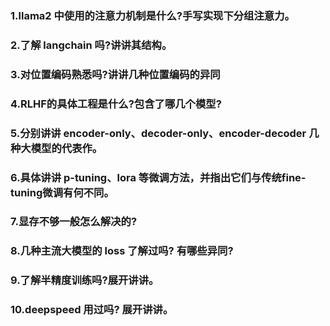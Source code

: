### 1.llama2 中使用的注意力机制是什么?手写实现下分组注意力。
### 2.了解 langchain 吗?讲讲其结构。
### 3.对位置编码熟悉吗?讲讲几种位置编码的异同
### 4.RLHF的具体工程是什么?包含了哪几个模型?
### 5.分别讲讲 encoder-only、decoder-only、encoder-decoder 几种大模型的代表作。
### 6.具体讲讲 p-tuning、lora 等微调方法，并指出它们与传统fine-tuning微调有何不同。
### 7.显存不够一般怎么解决的?
### 8.几种主流大模型的 loss 了解过吗? 有哪些异同?
### 9.了解半精度训练吗?展开讲讲。
### 10.deepspeed 用过吗? 展开讲讲。